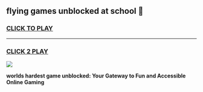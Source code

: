 
## flying games unblocked at school 👋
<h3>
<a href="https://premium.freeplayer.one?title=flying_games_unblocked_at_school&ref=13F">CLICK TO PLAY</a></h3>
<hr>

<h3>
<a href="https://premium.freeplayer.one?title=flying_games_unblocked_at_school&ref=13F">CLICK 2 PLAY</a>
  
</h3>

<a href="https://premium.freeplayer.one?title=flying_games_unblocked_at_school&ref=12F/"><img src="https://clearcache.store/games.png"></a>


**worlds hardest game unblocked: Your Gateway to Fun and Accessible Online Gaming**
